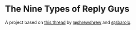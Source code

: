 # The Nine Types of Reply Guys

A project based on [this thread](https://mastodon.social/@sbarolo@zirk.us/109399651671392481) by [@shrewshrew](https://mastodon.social/@shrewshrew) and [@sbarolo](https://zirk.us/@sbarolo).
